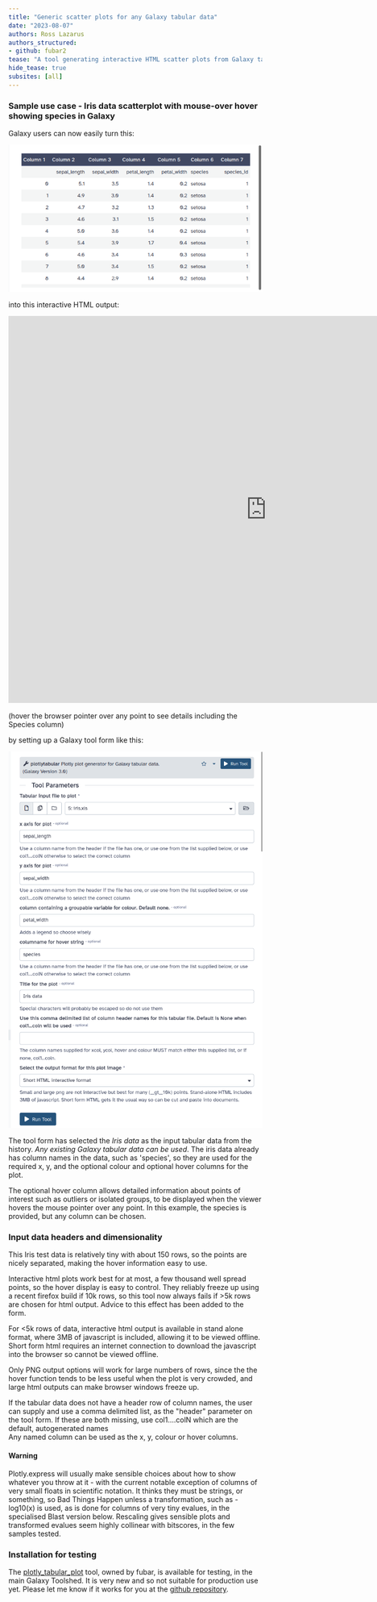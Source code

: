 ```yaml
---
title: "Generic scatter plots for any Galaxy tabular data"
date: "2023-08-07"
authors: Ross Lazarus
authors_structured:
- github: fubar2
tease: "A tool generating interactive HTML scatter plots from Galaxy tabular data is now available for testing"
hide_tease: true
subsites: [all]
---
```


### Sample use case - Iris data scatterplot with mouse-over hover showing species in Galaxy

Galaxy users can now easily turn this:

![iris data](./iris_data_in_galaxy.png)

into this interactive HTML output:

<iframe src="https://lazarus.name/demo/Plotlytabular_Iris_data_on_iris_html.html" width="1024" height="768" resize="both" overflow="auto"  style="border:none;">
</iframe>

(hover the browser pointer over any point to see details including the Species column)

by setting up a Galaxy tool form like this:

![Plotlytabular tool form for Iris data](./iris_plotlytab_form.png)

The tool form has selected the *Iris data* as the input tabular data from the history.
*Any existing Galaxy tabular data can be used*. The iris data already has column names in the data, such as 'species',
so they are used for the required x, y, and the optional colour and optional hover columns for the plot.

The optional hover column allows detailed information about points of interest
such as outliers or isolated groups, to be displayed when the viewer hovers the mouse pointer
over any point. In this example, the species is provided, but any column can be chosen.

### Input data headers and dimensionality

This Iris test data is relatively tiny with about 150 rows, so the points
are nicely separated, making the hover information easy to use.

Interactive html plots work best for at most, a few thousand well spread points,
so the hover display is easy to control. They reliably freeze up using a recent firefox build if 10k rows, so this tool
now always fails if >5k rows are chosen for html output. Advice to this effect has been
added to the form.

For <5k rows of data, interactive html output is available in stand alone format, where 3MB of javascript is included,
allowing it to be viewed offline. Short form html requires an internet connection to download the
javascript into the browser so cannot be viewed offline.

Only PNG output options will work for large numbers of rows, since the the hover function tends to be less useful
when the plot is very crowded, and large html outputs can make browser windows freeze up.

If the tabular data does not have a header row of column names, the user can supply and use a
comma delimited list, as the "header" parameter on the tool form.
If these are both missing, use col1....colN which are the default, autogenerated names</br>
Any named column can be used as the x, y, colour or hover columns.

#### Warning

Plotly.express will usually make sensible choices about how to show whatever you throw at it - with the current
notable exception of columns of very small floats in scientific notation. It thinks they must be strings,
or something, so Bad Things Happen unless a transformation, such as -log10(x) is used, as is done for
columns of very tiny evalues, in the specialised Blast version below. Rescaling gives sensible plots and
transformed evalues seem highly collinear with bitscores, in the few samples tested.

### Installation for testing

The [plotly_tabular_plot](https://toolshed.g2.bx.psu.edu/repository/browse_repository?id=a4961ff57ce13935) tool, owned by fubar,
is available for testing, in the main Galaxy Toolshed.
It is very new and so not suitable for production use yet. Please let me know if it works for you at the [github repository](https://github.com/fubar2/plotly_tabular_tool).


